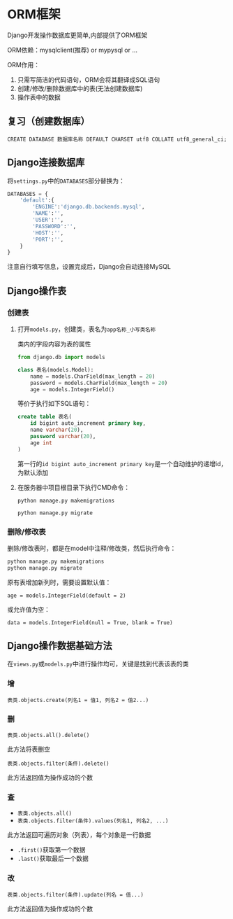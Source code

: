 # ORM框架

Django开发操作数据库更简单,内部提供了ORM框架

ORM依赖：mysqlclient(推荐) or mypysql or ...

ORM作用：

1. 只需写简洁的代码语句，ORM会将其翻译成SQL语句
2. 创建/修改/删除数据库中的表(无法创建数据库)
3. 操作表中的数据

## 复习（创建数据库）

`CREATE DATABASE 数据库名称 DEFAULT CHARSET utf8 COLLATE utf8_general_ci;`

## Django连接数据库

将`settings.py`中的`DATABASES`部分替换为：

```python
DATABASES = {
    'default':{
        'ENGINE':'django.db.backends.mysql',
        'NAME':'',
        'USER':'',
        'PASSWORD':'',
        'HOST':'',
        'PORT':'',
    }
}
```

注意自行填写信息，设置完成后，Django会自动连接MySQL

## Django操作表

### 创建表

1. 打开`models.py`，创建类，表名为`app名称_小写类名称`

    类内的字段内容为表的属性

    ```python
    from django.db import models

    class 表名(models.Model):
        name = models.CharField(max_length = 20)
        password = models.CharField(max_length = 20)
        age = models.IntegerField()
    ```

    等价于执行如下SQL语句：

    ```sql
    create table 表名(
        id bigint auto_increment primary key,
        name varchar(20),
        password varchar(20),
        age int
    )
    ```

    第一行的`id bigint auto_increment primary key`是一个自动维护的递增id，为默认添加

2. 在服务器中项目根目录下执行CMD命令：

    `python manage.py makemigrations`

    `python manage.py migrate`

### 删除/修改表

删除/修改表时，都是在model中注释/修改类，然后执行命令：

```bash
python manage.py makemigrations
python manage.py migrate
```

原有表增加新列时，需要设置默认值：

`age = models.IntegerField(default = 2)`

或允许值为空：

`data = models.IntegerField(null = True, blank = True)`

## Django操作数据基础方法

在`views.py`或`models.py`中进行操作均可，关键是找到代表该表的类

### 增

`表类.objects.create(列名1 = 值1, 列名2 = 值2...)`

### 删

`表类.objects.all().delete()`

此方法将表删空

`表类.objects.filter(条件).delete()`

此方法返回值为操作成功的个数

### 查

- `表类.objects.all()`
- `表类.objects.filter(条件).values(列名1, 列名2, ...)`

此方法返回可遍历对象（列表），每个对象是一行数据

- `.first()`获取第一个数据
- `.last()`获取最后一个数据

### 改

`表类.objects.filter(条件).update(列名 = 值...)`

此方法返回值为操作成功的个数
